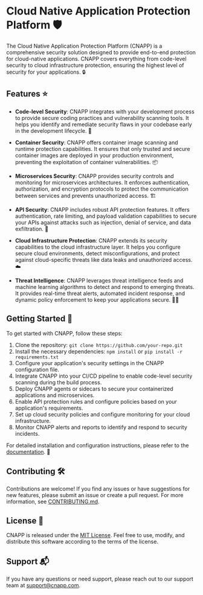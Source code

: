 # Cloud Native Application Protection Platform :shield:

The Cloud Native Application Protection Platform (CNAPP) is a comprehensive security solution designed to provide end-to-end protection for cloud-native applications. CNAPP covers everything from code-level security to cloud infrastructure protection, ensuring the highest level of security for your applications. :lock:

## Features :star:

- **Code-level Security**: CNAPP integrates with your development process to provide secure coding practices and vulnerability scanning tools. It helps you identify and remediate security flaws in your codebase early in the development lifecycle. :closed_lock_with_key:

- **Container Security**: CNAPP offers container image scanning and runtime protection capabilities. It ensures that only trusted and secure container images are deployed in your production environment, preventing the exploitation of container vulnerabilities. :package:

- **Microservices Security**: CNAPP provides security controls and monitoring for microservices architectures. It enforces authentication, authorization, and encryption protocols to protect the communication between services and prevents unauthorized access. :building_construction:

- **API Security**: CNAPP includes robust API protection features. It offers authentication, rate limiting, and payload validation capabilities to secure your APIs against attacks such as injection, denial of service, and data exfiltration. :closed_lock_with_key:

- **Cloud Infrastructure Protection**: CNAPP extends its security capabilities to the cloud infrastructure layer. It helps you configure secure cloud environments, detect misconfigurations, and protect against cloud-specific threats like data leaks and unauthorized access. :cloud:

- **Threat Intelligence**: CNAPP leverages threat intelligence feeds and machine learning algorithms to detect and respond to emerging threats. It provides real-time threat alerts, automated incident response, and dynamic policy enforcement to keep your applications secure. :male_detective:

## Getting Started :rocket:

To get started with CNAPP, follow these steps:

1. Clone the repository: `git clone https://github.com/your-repo.git`
2. Install the necessary dependencies: `npm install` or `pip install -r requirements.txt`
3. Configure your application's security settings in the CNAPP configuration file.
4. Integrate CNAPP into your CI/CD pipeline to enable code-level security scanning during the build process.
5. Deploy CNAPP agents or sidecars to secure your containerized applications and microservices.
6. Enable API protection rules and configure policies based on your application's requirements.
7. Set up cloud security policies and configure monitoring for your cloud infrastructure.
8. Monitor CNAPP alerts and reports to identify and respond to security incidents.

For detailed installation and configuration instructions, please refer to the [documentation](https://link-to-documentation). :book:

## Contributing :hammer_and_wrench:

Contributions are welcome! If you find any issues or have suggestions for new features, please submit an issue or create a pull request. For more information, see [CONTRIBUTING.md](https://link-to-contributing-file).

## License :page_with_curl:

CNAPP is released under the [MIT License](https://link-to-license-file). Feel free to use, modify, and distribute this software according to the terms of the license.

## Support :mailbox_with_mail:

If you have any questions or need support, please reach out to our support team at support@cnapp.com.
